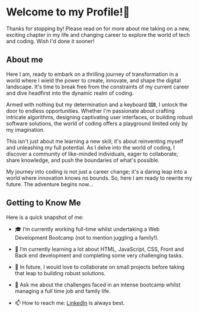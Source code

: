 # Welcome to my Profile!👋

Thanks for stopping by! Please read on for more about me taking on a new, exciting chapter in my life and changing career to explore the world of tech and coding. Wish I'd done it sooner!

## About me

Here I am, ready to embark on a thrilling journey of transformation in a world where I wield the power to create, innovate, and shape the digital landscape. It's time to break free from the constraints of my current career and dive headfirst into the dynamic realm of coding.

Armed with nothing but my determination and a keyboard ⌨, I unlock the door to endless opportunities. Whether I'm passionate about crafting intricate algorithms, designing captivating user interfaces, or building robust software solutions, the world of coding offers a playground limited only by my imagination.

This isn't just about me learning a new skill; it's about reinventing myself and unleashing my full potential. As I delve into the world of coding, I discover a community of like-minded individuals, eager to collaborate, share knowledge, and push the boundaries of what's possible.

My journey into coding is not just a career change; it's a daring leap into a world where innovation knows no bounds. So, here I am ready to rewrite my future. The adventure begins now...

## Getting to Know Me

Here is a quick snapshot of me:

- 🎓 I’m currently working full-time whilst undertaking a Web Development Bootcamp (not to mention juggling a family!).
- 🌱 I’m currently learning a lot about HTML, JavaScript, CSS, Front and Back end development and completing some very challenging tasks.
- 👯 In future, I would love to collaborate on small projects before taking that leap to building robust solutions.
- 💬 Ask me about the challenges faced in an intense bootcamp whilst managing a full time job and family life.
- 📫 How to reach me: [LinkedIn](https://www.linkedin.com/in/manjinder-chung-0342a235/) is always best.

  <!--
**ManjinderChung/ManjinderChung** is a ✨ _special_ ✨ repository because its `README.md` (this file) appears on your GitHub profile.


